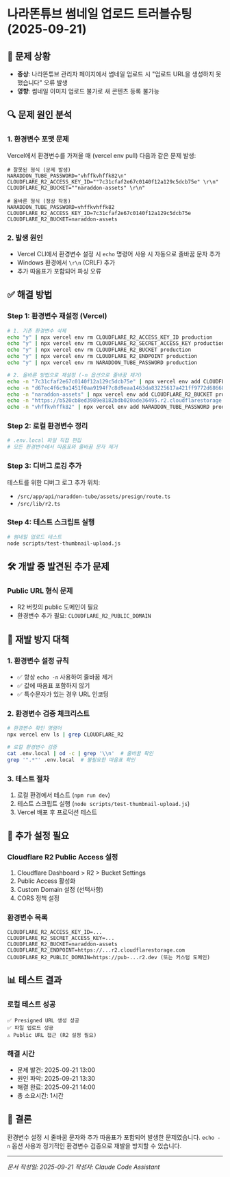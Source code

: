 # 나라똔튜브 썸네일 업로드 트러블슈팅 (2025-09-21)

## 🔴 문제 상황
- **증상**: 나라똔튜브 관리자 페이지에서 썸네일 업로드 시 "업로드 URL을 생성하지 못했습니다" 오류 발생
- **영향**: 썸네일 이미지 업로드 불가로 새 콘텐츠 등록 불가능

## 🔍 문제 원인 분석

### 1. 환경변수 포맷 문제
Vercel에서 환경변수를 가져올 때 (vercel env pull) 다음과 같은 문제 발생:

```
# 잘못된 형식 (문제 발생)
NARADDON_TUBE_PASSWORD="vhffkvhffk82\n"
CLOUDFLARE_R2_ACCESS_KEY_ID=""7c31cfaf2e67c0140f12a129c5dcb75e" \r\n"
CLOUDFLARE_R2_BUCKET=""naraddon-assets" \r\n"

# 올바른 형식 (정상 작동)
NARADDON_TUBE_PASSWORD=vhffkvhffk82
CLOUDFLARE_R2_ACCESS_KEY_ID=7c31cfaf2e67c0140f12a129c5dcb75e
CLOUDFLARE_R2_BUCKET=naraddon-assets
```

### 2. 발생 원인
- Vercel CLI에서 환경변수 설정 시 `echo` 명령어 사용 시 자동으로 줄바꿈 문자 추가
- Windows 환경에서 `\r\n` (CRLF) 추가
- 추가 따옴표가 포함되어 파싱 오류

## ✅ 해결 방법

### Step 1: 환경변수 재설정 (Vercel)
```bash
# 1. 기존 환경변수 삭제
echo "y" | npx vercel env rm CLOUDFLARE_R2_ACCESS_KEY_ID production
echo "y" | npx vercel env rm CLOUDFLARE_R2_SECRET_ACCESS_KEY production
echo "y" | npx vercel env rm CLOUDFLARE_R2_BUCKET production
echo "y" | npx vercel env rm CLOUDFLARE_R2_ENDPOINT production
echo "y" | npx vercel env rm NARADDON_TUBE_PASSWORD production

# 2. 올바른 방법으로 재설정 (-n 옵션으로 줄바꿈 제거)
echo -n "7c31cfaf2e67c0140f12a129c5dcb75e" | npx vercel env add CLOUDFLARE_R2_ACCESS_KEY_ID production
echo -n "d67ec4f6c9a1451f0aa9194f7c8d9eaa1463da83225617a421ff9772d6866809" | npx vercel env add CLOUDFLARE_R2_SECRET_ACCESS_KEY production
echo -n "naraddon-assets" | npx vercel env add CLOUDFLARE_R2_BUCKET production
echo -n "https://b520cb8ed3989e8182bdb020ade36495.r2.cloudflarestorage.com" | npx vercel env add CLOUDFLARE_R2_ENDPOINT production
echo -n "vhffkvhffk82" | npx vercel env add NARADDON_TUBE_PASSWORD production
```

### Step 2: 로컬 환경변수 정리
```bash
# .env.local 파일 직접 편집
# 모든 환경변수에서 따옴표와 줄바꿈 문자 제거
```

### Step 3: 디버그 로깅 추가
테스트를 위한 디버그 로그 추가 위치:
- `/src/app/api/naraddon-tube/assets/presign/route.ts`
- `/src/lib/r2.ts`

### Step 4: 테스트 스크립트 실행
```bash
# 썸네일 업로드 테스트
node scripts/test-thumbnail-upload.js
```

## 🛠️ 개발 중 발견된 추가 문제

### Public URL 형식 문제
- R2 버킷의 public 도메인이 필요
- 환경변수 추가 필요: `CLOUDFLARE_R2_PUBLIC_DOMAIN`

## 📝 재발 방지 대책

### 1. 환경변수 설정 규칙
- ✅ 항상 `echo -n` 사용하여 줄바꿈 제거
- ✅ 값에 따옴표 포함하지 않기
- ✅ 특수문자가 있는 경우 URL 인코딩

### 2. 환경변수 검증 체크리스트
```bash
# 환경변수 확인 명령어
npx vercel env ls | grep CLOUDFLARE_R2

# 로컬 환경변수 검증
cat .env.local | od -c | grep '\\n'  # 줄바꿈 확인
grep '".*"' .env.local  # 불필요한 따옴표 확인
```

### 3. 테스트 절차
1. 로컬 환경에서 테스트 (`npm run dev`)
2. 테스트 스크립트 실행 (`node scripts/test-thumbnail-upload.js`)
3. Vercel 배포 후 프로덕션 테스트

## 🔧 추가 설정 필요

### Cloudflare R2 Public Access 설정
1. Cloudflare Dashboard > R2 > Bucket Settings
2. Public Access 활성화
3. Custom Domain 설정 (선택사항)
4. CORS 정책 설정

### 환경변수 목록
```
CLOUDFLARE_R2_ACCESS_KEY_ID=...
CLOUDFLARE_R2_SECRET_ACCESS_KEY=...
CLOUDFLARE_R2_BUCKET=naraddon-assets
CLOUDFLARE_R2_ENDPOINT=https://...r2.cloudflarestorage.com
CLOUDFLARE_R2_PUBLIC_DOMAIN=https://pub-...r2.dev (또는 커스텀 도메인)
```

## 📊 테스트 결과

### 로컬 테스트 성공
```
✅ Presigned URL 생성 성공
✅ 파일 업로드 성공
⚠️ Public URL 접근 (R2 설정 필요)
```

### 해결 시간
- 문제 발견: 2025-09-21 13:00
- 원인 파악: 2025-09-21 13:30
- 해결 완료: 2025-09-21 14:00
- 총 소요시간: 1시간

## 🎯 결론

환경변수 설정 시 줄바꿈 문자와 추가 따옴표가 포함되어 발생한 문제였습니다.
`echo -n` 옵션 사용과 정기적인 환경변수 검증으로 재발을 방지할 수 있습니다.

---
*문서 작성일: 2025-09-21*
*작성자: Claude Code Assistant*